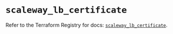 # `scaleway_lb_certificate`

Refer to the Terraform Registry for docs: [`scaleway_lb_certificate`](https://registry.terraform.io/providers/scaleway/scaleway/2.59.0/docs/resources/lb_certificate).
